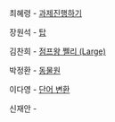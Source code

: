 최혜령 - [과제진행하기](https://school.programmers.co.kr/learn/courses/30/lessons/176962)

장원석 - [탑](https://www.acmicpc.net/problem/2493)

김찬희 - [점프왕 쩰리 (Large)](https://www.acmicpc.net/problem/16174)

박정환 - [동물원](https://www.acmicpc.net/problem/1309)

이다영 - [단어 변환](https://school.programmers.co.kr/learn/courses/30/lessons/43163)

신재안 - 
